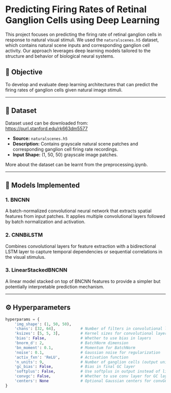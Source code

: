 # Predicting Firing Rates of Retinal Ganglion Cells using Deep Learning

This project focuses on predicting the firing rate of retinal ganglion cells in response to natural visual stimuli. We used the `naturalscenes.h5` dataset, which contains natural scene inputs and corresponding ganglion cell activity. Our approach leverages deep learning models tailored to the structure and behavior of biological neural systems.

## 🧠 Objective

To develop and evaluate deep learning architectures that can predict the firing rates of ganglion cells given natural image stimuli.

---

## 📁 Dataset

Dataset used can be downloaded from: https://purl.stanford.edu/rk663dm5577

- **Source:** `naturalscenes.h5`
- **Description:** Contains grayscale natural scene patches and corresponding ganglion cell firing rate recordings.
- **Input Shape:** (1, 50, 50) grayscale image patches.

More about the dataset can be learnt from the preprocessing.ipynb. 

---

## 🧪 Models Implemented

### 1. BNCNN
A batch-normalized convolutional neural network that extracts spatial features from input patches. It applies multiple convolutional layers followed by batch normalization and activation.

### 2. CNNBiLSTM
Combines convolutional layers for feature extraction with a bidirectional LSTM layer to capture temporal dependencies or sequential correlations in the visual stimulus.

### 3. LinearStackedBNCNN
A linear model stacked on top of BNCNN features to provide a simpler but potentially interpretable prediction mechanism.

---

## ⚙️ Hyperparameters

```python
hyperparams = {
    'img_shape': (1, 50, 50),
    'chans': [32, 64],           # Number of filters in convolutional layers
    'ksizes': [5, 5, 3],         # Kernel sizes for convolutional layers
    'bias': False,               # Whether to use bias in layers
    'bnorm_d': 2,                # BatchNorm dimension
    'bn_moment': 0.1,            # Momentum for BatchNorm
    'noise': 0.1,                # Gaussian noise for regularization
    'activ_fxn': 'ReLU',         # Activation function
    'n_units': 9,                # Number of ganglion cells (output units)
    'gc_bias': False,            # Bias in final GC layer
    'softplus': False,           # Use softplus in output instead of linear
    'convgc': False,             # Whether to use conv layer for GC layer
    'centers': None              # Optional Gaussian centers for convGC
}
